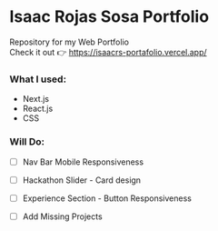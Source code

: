 # Isaac Rojas Sosa Portfolio

Repository for my Web Portfolio  
Check it out  👉 https://isaacrs-portafolio.vercel.app/ 

### What I used:
- Next.js
- React.js
- CSS

### Will Do:
- [ ] Nav Bar Mobile Responsiveness
- [ ] Hackathon Slider - Card design
- [ ] Experience Section - Button Responsiveness
- [ ] Add Missing Projects

